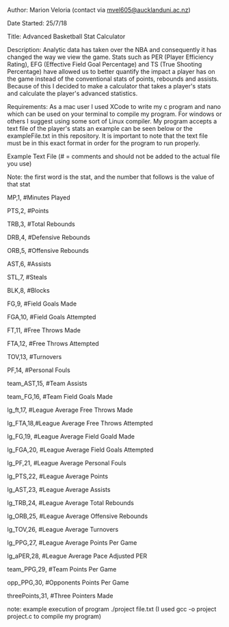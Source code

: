 Author: Marion Veloria (contact via mvel605@aucklanduni.ac.nz)

Date Started: 25/7/18

Title: Advanced Basketball Stat Calculator

Description: Analytic data has taken over the NBA and consequently it has changed the way we view the game.  Stats such as PER (Player Efficiency Rating), EFG (Effective Field Goal Percentage) and TS (True Shooting Percentage) have allowed us to better quantify the impact a player has on the game instead of the conventional stats of points, rebounds and assists.  Because of this I decided to make a calculator that takes a player's stats and calculate the player's advanced statistics.

Requirements: As a mac user I used XCode to write my c program and nano which can be used on your terminal to compile my program.  For windows or others I suggest using some sort of Linux compiler.  My program accepts a text file of the player's stats an example can be seen below or the exampleFile.txt in this repository.  It is important to note that the text file must be in this exact format in order for the program to run properly.

Example Text File (# = comments and should not be added to the actual file you use)

Note: the first word is the stat, and the number that follows is the value of that stat

MP,1, #Minutes Played

PTS,2, #Points

TRB,3, #Total Rebounds

DRB,4, #Defensive Rebounds

ORB,5, #Offensive Rebounds

AST,6, #Assists

STL,7, #Steals

BLK,8, #Blocks

FG,9, #Field Goals Made

FGA,10, #Field Goals Attempted

FT,11, #Free Throws Made

FTA,12, #Free Throws Attempted

TOV,13, #Turnovers

PF,14, #Personal Fouls

team_AST,15, #Team Assists 

team_FG,16, #Team Field Goals Made

lg_ft,17, #League Average Free Throws Made

lg_FTA,18,#League Average Free Throws Attempted

lg_FG,19, #League Average Field Goald Made

lg_FGA,20, #League Average Field Goals Attempted

lg_PF,21, #League Average Personal Fouls

lg_PTS,22, #League Average Points

lg_AST,23, #League Average Assists

lg_TRB,24, #League Average Total Rebounds

lg_ORB,25, #League Average Offensive Rebounds

lg_TOV,26, #League Average Turnovers

lg_PPG,27, #League Average Points Per Game

lg_aPER,28, #League Average Pace Adjusted PER

team_PPG,29, #Team Points Per Game

opp_PPG,30, #Opponents Points Per Game

threePoints,31, #Three Pointers Made

note: example execution of program ./project file.txt (I used gcc -o project project.c to compile my program)

